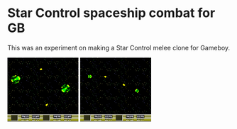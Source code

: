 # Star Control spaceship combat for GB

This was an experiment on making a Star Control melee clone for Gameboy.

![screenshot](../images/starcontrol-1.png)
![screenshot](../images/starcontrol-2.png)



[raycasting]: https://en.wikipedia.org/wiki/Ray_casting
[Vision-8]: http://www.komkon.org/~dekogel/vision8.html


